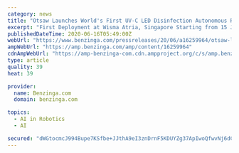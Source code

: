 ```yaml
---
category: news
title: "Otsaw Launches World's First UV-C LED Disinfection Autonomous Robot"
excerpt: "First Deployment at Wisma Atria, Singapore Starting from 15 July 2020SINGAPORE, - (ACN Newswire) - Local robotics manufacturer Otsaw Digital Pte. Ltd. (\"Otsaw\")"
publishedDateTime: 2020-06-16T05:49:00Z
webUrl: "https://www.benzinga.com/pressreleases/20/06/a16259964/otsaw-launches-worlds-first-uv-c-led-disinfection-autonomous-robot"
ampWebUrl: "https://amp.benzinga.com/amp/content/16259964"
cdnAmpWebUrl: "https://amp-benzinga-com.cdn.ampproject.org/c/s/amp.benzinga.com/amp/content/16259964"
type: article
quality: 39
heat: 39

provider:
  name: Benzinga.com
  domain: benzinga.com

topics:
  - AI in Robotics
  - AI

secured: "dWGtocmcJ994Bupe7KSfbe+JJthA9eI3znDrnF5KDUYZg37ApIwoQfwvNj6dCvkK47NqvjG34nW8c1WinHjlZJrQ0RST0siSvafJGVUMMWUJSmTjw0p2ueSVLB1qwv1yOiJBHI9ggECzg9YER8n7sMnAhUCl9T4L9d/S2BMONMSQJ+b4qzmR4bNWcYQappFLA28h+fJdMzSEhtUQcSokpJ0vJb9bGLdRrGLO6RFYSDZ6kCLwuND7ftfNtHJCZXT/8awMN8V8wrgUGJOFbWMqVZuGBUSSRTACX6js42wthwzn4FBo5g5TAPIK5K2G3FRf5wsgWUha8zYROBPu3df+zg==;zx9rbI6d2PH9W7FpOXEpMA=="
---
```


